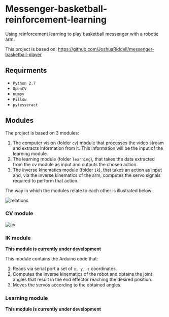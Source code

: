 # Messenger-basketball-reinforcement-learning
Using reinforcement learning to play basketball messenger with a robotic arm.

This project is based on: https://github.com/JoshuaRiddell/messenger-basketball-player

## Requirments
* ```Python 2.7```
* ```OpenCV```
* ```numpy```
* ```Pillow```
* ```pytesseract```

## Modules

The project is based on 3 modules:
1. The computer vision (folder ```cv```) module that processes the video stream and extracts information from it. This information will be the input of the learning module.
2. The learning module (folder ```learning```), that takes the data extracted from the cv module as input and outputs the chosen action.
3. The inverse kinematics module (folder ```ik```), that takes an action as input and, via the inverse kinematics of the arm, computes the servo signals required to perform that action.

The way in which the modules relate to each other is illustrated below:

![relations](https://github.com/juangallostra/messenger-basketball-reinforcement-learning/blob/develop/resources/module_diagram.png)

### CV module

![cv](https://github.com/juangallostra/messenger-basketball-reinforcement-learning/blob/develop/resources/cv_grid.gif)

### IK module

**This module is currently under development**

This module contains the Arduino code that:
1. Reads via serial port a set of ```x, y, z``` coordinates.
2. Computes the inverse kinematics of the robot and obtains the joint angles that result in the end effector reaching the desired position.
3. Moves the servos according to the obtained angles.   

### Learning module

**This module is currently under development**

